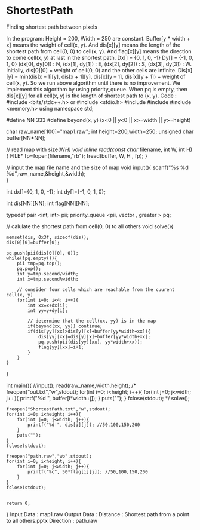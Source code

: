 # ShortestPath
Finding shortest path between pixels

In the program:
	Height = 200, Width = 250 are constant.
	Buffer[y * width + x] means the weight of cell(x, y).
	And dis[x][y] means the length of the shortest path from cell(0, 0) to cell(x, y).
	And flag[x][y] means the direction to come cell(x, y) at last in the shortest path.
	Dx[] = {0, 1, 0, -1}
	Dy[] = {-1, 0, 1, 0}
	(dx[0], dy[0]) : N, (dx[1], dy[1]) : E, (dx[2], dy[2]) : S, (dx[3], dy[3]) : W.
	Initially, dis[0][0] = weight of cell(0, 0) and the other cells are infinite.
	Dis[x][y] = min(dis[x – 1][y], dis[x + 1][y], dis[x][y – 1], dis[x][y + 1]) + weight of cell(x, y).
	So we run above algorithm until there is no improvement.
	We implement this algorithm by using priority_queue.
	When pq is empty, then dis[x][y] for all cell(x, y) is the length of shortest path to (x, y).
Code :
#include <bits/stdc++.h> or
#include <stdio.h>
#include <algorithm>
#include <queue>
#include <memory.h>
using namespace std;

#define NN 333
#define beyond(x, y) (x<0 || y<0 || x>=width || y>=height)

char raw_name[100]="map1.raw";
int height=200,width=250;
unsigned char buffer[NN*NN];


// read map with size(W*H)
void inline read(const char* filename, int W, int H){
	FILE* fp=fopen(filename,"rb");
	fread(buffer, W, H , fp);
}

// input the map file name and the size of map
void input(){
	scanf("%s %d %d",raw_name,&height,&width);	
}

int dx[]={0, 1, 0, -1};
int dy[]={-1, 0, 1, 0};

int dis[NN][NN];
int flag[NN][NN];

typedef pair <int, int> pii;
priority_queue <pii, vector <pii>, greater <pii> > pq;

// calulate the shortest path from cell(0, 0) to all others
void solve(){
	
	memset(dis, 0x3f, sizeof(dis));
	dis[0][0]=buffer[0];
	
	pq.push(pii(dis[0][0], 0));
	while(!pq.empty()){
		pii tmp=pq.top();
		pq.pop();
		int y=tmp.second/width;
		int x=tmp.second%width;
		
		// consider four cells which are reachable from the cuurent cell(x, y)
		for(int i=0; i<4; i++){
			int xx=x+dx[i];
			int yy=y+dy[i];
			
			// determine that the cell(xx, yy) is in the map
			if(beyond(xx, yy)) continue;
			if(dis[yy][xx]>dis[y][x]+buffer[yy*width+xx]){
				dis[yy][xx]=dis[y][x]+buffer[yy*width+xx];
				pq.push(pii(dis[yy][xx], yy*width+xx));
				flag[yy][xx]=i+1;
			}
		}
	}
}

int main(){
 	//input();
	read(raw_name,width,height);
	/*
	freopen("out.txt","w",stdout);
	for(int i=0; i<height; i++){
		for(int j=0; j<width; j++){
			printf("%d ", buffer[i*width+j]); 
		}
		puts("");
	}
	fclose(stdout);
	*/
	solve();
	
	freopen("ShortestPath.txt","w",stdout);
	for(int i=0; i<height; i++){
		for(int j=0; j<width; j++){
			printf("%d ", dis[i][j]); //50,100,150,200
		}
		puts("");
	}
	fclose(stdout);
	
	freopen("path.raw","wb",stdout);
	for(int i=0; i<height; i++){
		for(int j=0; j<width; j++){
			printf("%c", 50*flag[i][j]); //50,100,150,200
		}
	}
	fclose(stdout);

	
	return 0;		
}
Input Data : map1.raw
Output Data :
	Distance : Shortest path from a point to all others.pptx
	Direction : path.raw
